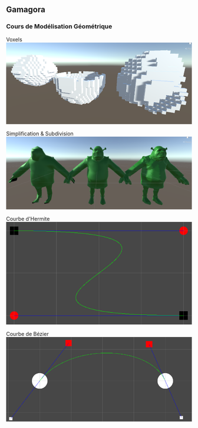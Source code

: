 ## Gamagora
### Cours de Modélisation Géométrique

Voxels<br>
![Voxels](./Images/Voxels.png?raw=true "Voxels")

Simplification & Subdivision<br>
![MeshComplexity](./Images/MeshComplexity.png?raw=true "Mesh Complexity")

Courbe d'Hermite<br>
![Hermite](./Images/Hermite.png?raw=true "Hermite")

Courbe de Bézier<br>
![Bézier](./Images/Bezier.png?raw=true "Bézier")
